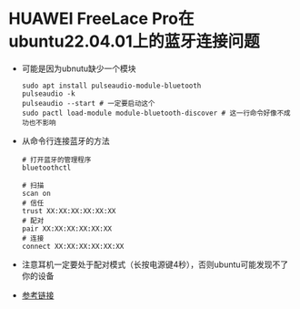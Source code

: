 # HUAWEI FreeLace Pro在ubuntu22.04.01上的蓝牙连接问题

- 可能是因为ubnutu缺少一个模块

  ```shell
  sudo apt install pulseaudio-module-bluetooth 
  pulseaudio -k
  pulseaudio --start # 一定要启动这个
  sudo pactl load-module module-bluetooth-discover # 这一行命令好像不成功也不影响
  ```

- 从命令行连接蓝牙的方法

  ```shell
  # 打开蓝牙的管理程序
  bluetoothctl
  
  # 扫描
  scan on
  # 信任
  trust XX:XX:XX:XX:XX:XX
  # 配对
  pair XX:XX:XX:XX:XX:XX
  # 连接
  connect XX:XX:XX:XX:XX:XX
  ```

- 注意耳机一定要处于配对模式（长按电源键4秒），否则ubuntu可能发现不了你的设备

- [参考链接](https://blog.csdn.net/weixin_48120620/article/details/126229978)